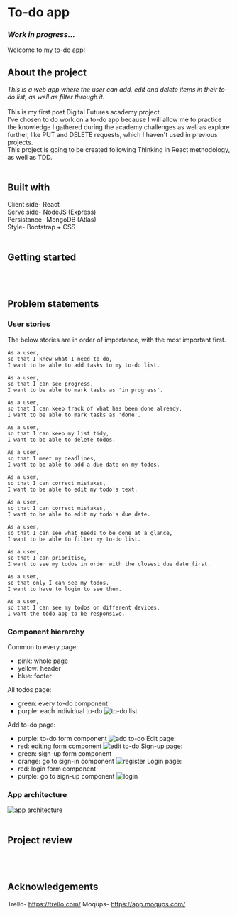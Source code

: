 # To-do app
### _*Work in progress...*_

Welcome to my to-do app!
## About the project

_This is a web app where the user can add, edit and delete items in their to-do list, as well as filter through it._\
\
This is my first post Digital Futures academy project.\
I've chosen to do work on a to-do app because I will allow me to practice the knowledge I gathered during the academy challenges as well as explore further, like PUT and DELETE requests, which I haven't used in previous projects.\
This project is going to be created following Thinking in React methodology, as well as TDD.
</br></br>

## Built with
Client side- React\
Serve side- NodeJS (Express)\
Persistance- MongoDB (Atlas)\
Style- Bootstrap + CSS
</br></br>

## Getting started

</br></br>

## Problem statements
### User stories
The below stories are in order of importance, with the most important first.
```
As a user,
so that I know what I need to do, 
I want to be able to add tasks to my to-do list.
```
```
As a user,
so that I can see progress,
I want to be able to mark tasks as 'in progress'.
```
```
As a user,
so that I can keep track of what has been done already,
I want to be able to mark tasks as 'done'.
```
```
As a user, 
so that I can keep my list tidy,
I want to be able to delete todos.
```
```
As a user,
so that I meet my deadlines,
I want to be able to add a due date on my todos.
```
```
As a user,
so that I can correct mistakes,
I want to be able to edit my todo's text.
```
```
As a user,
so that I can correct mistakes,
I want to be able to edit my todo's due date.
```
```
As a user,
so that I can see what needs to be done at a glance,
I want to be able to filter my to-do list.
```
```
As a user,
so that I can prioritise,
I want to see my todos in order with the closest due date first.
```
```
As a user, 
so that only I can see my todos,
I want to have to login to see them.
```
```
As a user, 
so that I can see my todos on different devices,
I want the todo app to be responsive.
```
### Component hierarchy 
Common to every page:
- pink: whole page
- yellow: header
- blue: footer

All todos page:
- green: every to-do component
- purple: each individual to-do
![to-do list](/images/todoList.PNG)

Add to-do page:
- purple: to-do form component
![add to-do](/images/addTodo.PNG)
Edit page:
- red: editing form component
![edit to-do](/images/edit.PNG)
Sign-up page:
- green: sign-up form component
- orange: go to sign-in component
![register](/images/signUp.PNG)
Login page:
- red: login form component
- purple: go to sign-up component
![login](/images/login.PNG)

### App architecture
![app architecture](/images/appArchitecture.PNG)
</br></br>

## Project review

</br></br>

## Acknowledgements 
Trello- https://trello.com/
Moqups- https://app.moqups.com/